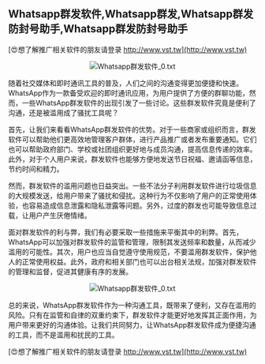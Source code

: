 ## **Whatsapp群发软件,Whatsapp群发,Whatsapp群发防封号助手,Whatsapp群发防封号助手**

[😍想了解推广相关软件的朋友请登录 http://www.vst.tw](http://www.vst.tw)

 <center><img src="https://vst.tw/MP4/tuiguang/png/6.png" alt="Whatsapp群发软件_0.txt"></center>

随着社交媒体和即时通讯工具的普及，人们之间的沟通变得更加便捷和快速。WhatsApp作为一款备受欢迎的即时通讯应用，为用户提供了方便的群聊功能，然而，一些WhatsApp群发软件的出现引发了一些讨论。这些群发软件究竟是便利了沟通，还是被滥用成了骚扰工具呢？

首先，让我们来看看WhatsApp群发软件的优势。对于一些商家或组织而言，群发软件可以帮助他们更高效地管理客户群体，进行产品推广或者发布重要通知。它们也可以帮助政府部门、学校或社团组织更好地与成员沟通，提高信息传递的效率。此外，对于个人用户来说，群发软件也能够方便地发送节日祝福、邀请函等信息，节约时间和精力。

然而，群发软件的滥用问题也日益突出。一些不法分子利用群发软件进行垃圾信息的大规模发送，给用户带来了骚扰和侵扰。这种行为不仅影响了用户的正常使用体验，也容易造成信息泄露和隐私泄露等问题。另外，过度的群发也可能导致信息过载，让用户产生厌倦情绪。

面对群发软件的利与弊，我们有必要采取一些措施来平衡其中的利弊。首先，WhatsApp可以加强对群发软件的监管和管理，限制其发送频率和数量，从而减少滥用的可能性。其次，用户也应当自觉遵守使用规范，不要滥用群发软件，保护他人的正常使用权益。此外，政府和相关部门也可以出台相关法规，加强对群发软件的管理和监督，促进其健康有序的发展。

 <center><img src="https://vst.tw/MP4/tuiguang/png/1.png" alt="Whatsapp群发软件_0.txt"></center>

总的来说，WhatsApp群发软件作为一种沟通工具，既带来了便利，又存在滥用的风险。只有在监管和自律的双重约束下，群发软件才能更好地发挥其正面作用，为用户带来更好的沟通体验。让我们共同努力，让WhatsApp群发软件成为便捷沟通的工具，而不是滥用和扰民的工具。

[😍想了解推广相关软件的朋友请登录 http://www.vst.tw](http://www.vst.tw)



